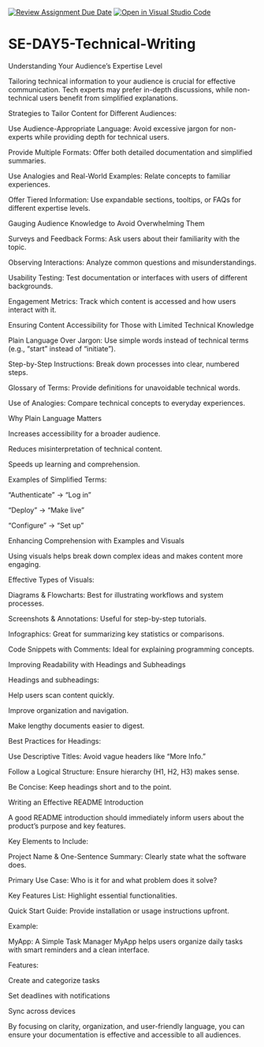 [![Review Assignment Due Date](https://classroom.github.com/assets/deadline-readme-button-22041afd0340ce965d47ae6ef1cefeee28c7c493a6346c4f15d667ab976d596c.svg)](https://classroom.github.com/a/zsAR-pyY)
[![Open in Visual Studio Code](https://classroom.github.com/assets/open-in-vscode-2e0aaae1b6195c2367325f4f02e2d04e9abb55f0b24a779b69b11b9e10269abc.svg)](https://classroom.github.com/online_ide?assignment_repo_id=18506658&assignment_repo_type=AssignmentRepo)
# SE-DAY5-Technical-Writing
Understanding Your Audience’s Expertise Level

Tailoring technical information to your audience is crucial for effective communication. Tech experts may prefer in-depth discussions, while non-technical users benefit from simplified explanations.

Strategies to Tailor Content for Different Audiences:

Use Audience-Appropriate Language: Avoid excessive jargon for non-experts while providing depth for technical users.

Provide Multiple Formats: Offer both detailed documentation and simplified summaries.

Use Analogies and Real-World Examples: Relate concepts to familiar experiences.

Offer Tiered Information: Use expandable sections, tooltips, or FAQs for different expertise levels.

Gauging Audience Knowledge to Avoid Overwhelming Them

Surveys and Feedback Forms: Ask users about their familiarity with the topic.

Observing Interactions: Analyze common questions and misunderstandings.

Usability Testing: Test documentation or interfaces with users of different backgrounds.

Engagement Metrics: Track which content is accessed and how users interact with it.

Ensuring Content Accessibility for Those with Limited Technical Knowledge

Plain Language Over Jargon: Use simple words instead of technical terms (e.g., “start” instead of “initiate”).

Step-by-Step Instructions: Break down processes into clear, numbered steps.

Glossary of Terms: Provide definitions for unavoidable technical words.

Use of Analogies: Compare technical concepts to everyday experiences.

Why Plain Language Matters

Increases accessibility for a broader audience.

Reduces misinterpretation of technical content.

Speeds up learning and comprehension.

Examples of Simplified Terms:

“Authenticate” → “Log in”

“Deploy” → “Make live”

“Configure” → “Set up”

Enhancing Comprehension with Examples and Visuals

Using visuals helps break down complex ideas and makes content more engaging.

Effective Types of Visuals:

Diagrams & Flowcharts: Best for illustrating workflows and system processes.

Screenshots & Annotations: Useful for step-by-step tutorials.

Infographics: Great for summarizing key statistics or comparisons.

Code Snippets with Comments: Ideal for explaining programming concepts.

Improving Readability with Headings and Subheadings

Headings and subheadings:

Help users scan content quickly.

Improve organization and navigation.

Make lengthy documents easier to digest.

Best Practices for Headings:

Use Descriptive Titles: Avoid vague headers like “More Info.”

Follow a Logical Structure: Ensure hierarchy (H1, H2, H3) makes sense.

Be Concise: Keep headings short and to the point.

Writing an Effective README Introduction

A good README introduction should immediately inform users about the product’s purpose and key features.

Key Elements to Include:

Project Name & One-Sentence Summary: Clearly state what the software does.

Primary Use Case: Who is it for and what problem does it solve?

Key Features List: Highlight essential functionalities.

Quick Start Guide: Provide installation or usage instructions upfront.

Example:

MyApp: A Simple Task Manager
MyApp helps users organize daily tasks with smart reminders and a clean interface.

Features:

Create and categorize tasks

Set deadlines with notifications

Sync across devices

By focusing on clarity, organization, and user-friendly language, you can ensure your documentation is effective and accessible to all audiences.
